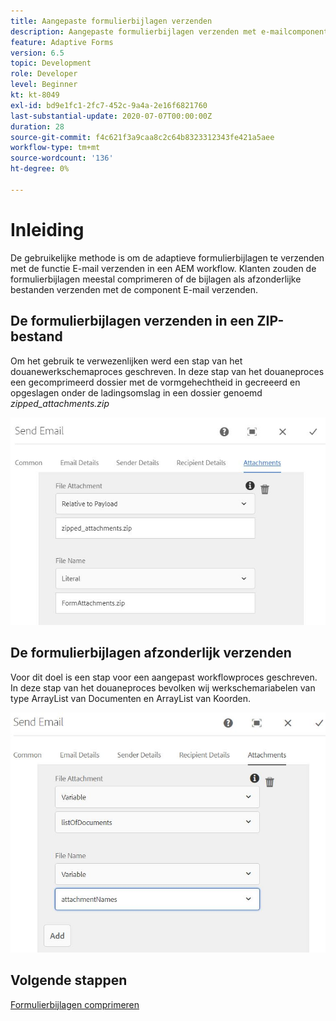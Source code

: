 ```yaml
---
title: Aangepaste formulierbijlagen verzenden
description: Aangepaste formulierbijlagen verzenden met e-mailcomponent
feature: Adaptive Forms
version: 6.5
topic: Development
role: Developer
level: Beginner
kt: kt-8049
exl-id: bd9e1fc1-2fc7-452c-9a4a-2e16f6821760
last-substantial-update: 2020-07-07T00:00:00Z
duration: 28
source-git-commit: f4c621f3a9caa8c2c64b8323312343fe421a5aee
workflow-type: tm+mt
source-wordcount: '136'
ht-degree: 0%

---
```


# Inleiding



De gebruikelijke methode is om de adaptieve formulierbijlagen te verzenden met de functie E-mail verzenden in een AEM workflow.
Klanten zouden de formulierbijlagen meestal comprimeren of de bijlagen als afzonderlijke bestanden verzenden met de component E-mail verzenden.

## De formulierbijlagen verzenden in een ZIP-bestand

Om het gebruik te verwezenlijken werd een stap van het douanewerkschemaproces geschreven. In deze stap van het douaneproces een gecomprimeerd dossier met de vormgehechtheid in gecreeerd en opgeslagen onder de ladingsomslag in een dossier genoemd *zipped_attachments.zip*

![ verzenden-vorm-gehechtheid ](assets/send-form-attachments.JPG)

## De formulierbijlagen afzonderlijk verzenden

Voor dit doel is een stap voor een aangepast workflowproces geschreven. In deze stap van het douaneproces bevolken wij werkschemariabelen van type ArrayList van Documenten en ArrayList van Koorden.

![ send-list-of-documents ](assets/send-list-of-documents.JPG)

## Volgende stappen

[Formulierbijlagen comprimeren](./custom-process-step.md)
